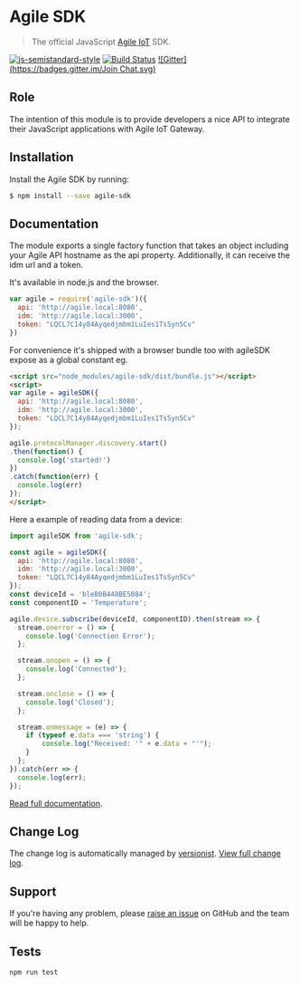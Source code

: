 Agile SDK
=========

> The official JavaScript [Agile IoT](https://github.com/Agile-IoT) SDK.

[![js-semistandard-style](https://img.shields.io/badge/code%20style-semistandard-brightgreen.svg?style=flat-square)](https://github.com/Flet/semistandard)
[![Build Status](https://travis-ci.org/resin-io/resin-sdk.svg?branch=master)](https://travis-ci.org/Agile-IoT/agile-sdk)
[![Gitter](https://badges.gitter.im/Join Chat.svg)](https://gitter.im/Agile-IoT)


Role
----

The intention of this module is to provide developers a nice API to integrate their JavaScript applications with Agile IoT Gateway.

Installation
------------

Install the Agile SDK by running:

```sh
$ npm install --save agile-sdk
```

Documentation
-------------

The module exports a single factory function that takes an object including your Agile API hostname as the api property. Additionally, it can receive the idm url and a token.

It's available in node.js and the browser.

``` js
var agile = require('agile-sdk')({
  api: 'http://agile.local:8080',
  idm: 'http://agile.local:3000',
  token: "LQCL7C14y84Ayqedjmbm1LuIes1TsSyn5Cv"
})
```

For convenience it's shipped with a browser bundle too with agileSDK expose as a global constant eg.

``` html
<script src="node_modules/agile-sdk/dist/bundle.js"></script>
<script>
var agile = agileSDK({
  api: 'http://agile.local:8080',
  idm: 'http://agile.local:3000',
  token: "LQCL7C14y84Ayqedjmbm1LuIes1TsSyn5Cv"
});

agile.protocolManager.discovery.start()
.then(function() {
  console.log('started!')
})
.catch(function(err) {
  console.log(err)
});
</script>
```

Here a example of reading data from a device:

``` js
import agileSDK from 'agile-sdk';

const agile = agileSDK({
  api: 'http://agile.local:8080',
  idm: 'http://agile.local:3000',
  token: "LQCL7C14y84Ayqedjmbm1LuIes1TsSyn5Cv"
});
const deviceId = 'bleB0B448BE5084';
const componentID = 'Temperature';

agile.device.subscribe(deviceId, componentID).then(stream => {
  stream.onerror = () => {
    console.log('Connection Error');
  };

  stream.onopen = () => {
    console.log('Connected');
  };

  stream.onclose = () => {
    console.log('Closed');
  };

  stream.onmessage = (e) => {
    if (typeof e.data === 'string') {
        console.log("Received: '" + e.data + "'");
    }
  };
}).catch(err => {
  console.log(err);
});
```

[Read full documentation](DOCUMENTATION.md).

Change Log
---------

The change log is automatically managed by [versionist](https://github.com/resin-io/versionist). [View full change log](CHANGELOG.md).

Support
-------

If you're having any problem, please [raise an issue](https://github.com/Agile-IoT/agile-sdk/issues/new) on GitHub and the team will be happy to help.

Tests
-----

```
npm run test
```
